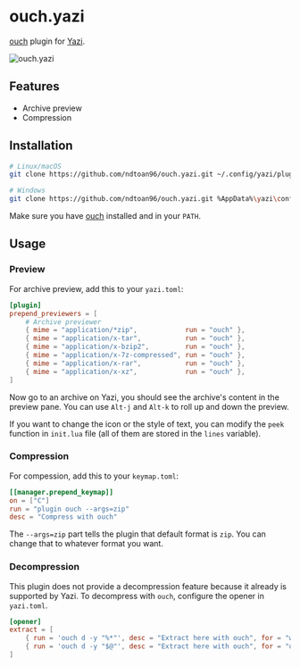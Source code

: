 # ouch.yazi

[ouch](https://github.com/ouch-org/ouch) plugin for [Yazi](https://github.com/sxyazi/yazi).

![ouch.yazi](https://github.com/ndtoan96/ouch.yazi/assets/33489972/946397ec-b37b-4bf4-93f1-c676fc8e59f2)

## Features
- Archive preview
- Compression

## Installation

```bash
# Linux/macOS
git clone https://github.com/ndtoan96/ouch.yazi.git ~/.config/yazi/plugins/ouch.yazi

# Windows
git clone https://github.com/ndtoan96/ouch.yazi.git %AppData%\yazi\config\plugins\ouch.yazi
```

Make sure you have [ouch](https://github.com/ouch-org/ouch) installed and in your `PATH`.

## Usage

### Preview
For archive preview, add this to your `yazi.toml`:

```toml
[plugin]
prepend_previewers = [
	# Archive previewer
	{ mime = "application/*zip",            run = "ouch" },
	{ mime = "application/x-tar",           run = "ouch" },
	{ mime = "application/x-bzip2",         run = "ouch" },
	{ mime = "application/x-7z-compressed", run = "ouch" },
	{ mime = "application/x-rar",           run = "ouch" },
	{ mime = "application/x-xz",            run = "ouch" },
]
```

Now go to an archive on Yazi, you should see the archive's content in the preview pane. You can use `Alt-j` and `Alt-k` to roll up and down the preview.

If you want to change the icon or the style of text, you can modify the `peek` function in `init.lua` file (all of them are stored in the `lines` variable).

### Compression
For compession, add this to your `keymap.toml`:

```toml
[[manager.prepend_keymap]]
on = ["C"]
run = "plugin ouch --args=zip"
desc = "Compress with ouch"
```

The `--args=zip` part tells the plugin that default format is `zip`. You can change that to whatever format you want.

### Decompression
This plugin does not provide a decompression feature because it already is supported by Yazi.
To decompress with `ouch`, configure the opener in `yazi.toml`.

```toml
[opener]
extract = [
	{ run = 'ouch d -y "%*"', desc = "Extract here with ouch", for = "windows" },
	{ run = 'ouch d -y "$@"', desc = "Extract here with ouch", for = "unix" },
]
```
